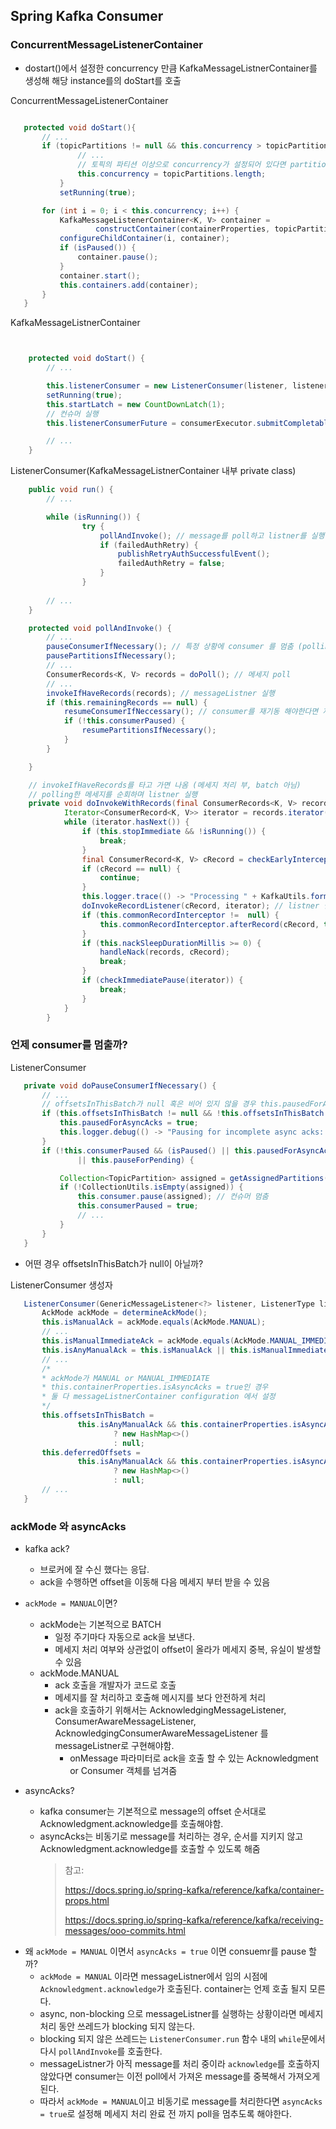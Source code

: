 ## Spring Kafka Consumer 

### ConcurrentMessageListenerContainer
 - dostart()에서 설정한 concurrency 만큼 KafkaMessageListnerContainer를 생성해 해당 instance를의 doStart를 호출
 <p/>

ConcurrentMessageListenerContainer
 ````java

    protected void doStart(){
        // ...
        if (topicPartitions != null && this.concurrency > topicPartitions.length) {
				// ...
                // 토픽의 파티션 이상으로 concurrency가 설정되어 있다면 partition갯수로 낮춤
				this.concurrency = topicPartitions.length;
			}
			setRunning(true);

        for (int i = 0; i < this.concurrency; i++) {
            KafkaMessageListenerContainer<K, V> container =
                    constructContainer(containerProperties, topicPartitions, i);
            configureChildContainer(i, container);
            if (isPaused()) {
                container.pause();
            }
            container.start();
            this.containers.add(container);
		}
    }
````
KafkaMessageListnerContainer
````java


    protected void doStart() {
        // ...

		this.listenerConsumer = new ListenerConsumer(listener, listenerType, observationRegistry); // 컨슈머 생성
		setRunning(true);
		this.startLatch = new CountDownLatch(1);
        // 컨슈머 실행
		this.listenerConsumerFuture = consumerExecutor.submitCompletable(this.listenerConsumer);

        // ...
    }

````

ListenerConsumer(KafkaMessageListnerContainer 내부 private class)
````java
    public void run() {
        // ...

        while (isRunning()) {
				try {
					pollAndInvoke(); // message를 poll하고 listner를 실행 시킴
					if (failedAuthRetry) {
						publishRetryAuthSuccessfulEvent();
						failedAuthRetry = false;
					}
				}
		
        // ...
    }

    protected void pollAndInvoke() {
        // ...
        pauseConsumerIfNecessary(); // 특정 상황에 consumer 를 멈춤 (polling 중단)
        pausePartitionsIfNecessary();
        // ...
        ConsumerRecords<K, V> records = doPoll(); // 메세지 poll
        // ...
        invokeIfHaveRecords(records); // messageListner 실행
        if (this.remainingRecords == null) {
            resumeConsumerIfNeccessary(); // consumer를 재기동 해야한다면 재기동(polling을 다시 시작)
            if (!this.consumerPaused) {
                resumePartitionsIfNecessary();
            }
        }

    }

    // invokeIfHaveRecords를 타고 가면 나옴 (메세지 처리 부, batch 아님)
    // polling한 메세지를 순회하며 listner 실행
    private void doInvokeWithRecords(final ConsumerRecords<K, V> records) {
			Iterator<ConsumerRecord<K, V>> iterator = records.iterator();
			while (iterator.hasNext()) {
				if (this.stopImmediate && !isRunning()) {
					break;
				}
				final ConsumerRecord<K, V> cRecord = checkEarlyIntercept(iterator.next());
				if (cRecord == null) {
					continue;
				}
				this.logger.trace(() -> "Processing " + KafkaUtils.format(cRecord));
				doInvokeRecordListener(cRecord, iterator); // listner 실행
				if (this.commonRecordInterceptor !=  null) {
					this.commonRecordInterceptor.afterRecord(cRecord, this.consumer);
				}
				if (this.nackSleepDurationMillis >= 0) {
					handleNack(records, cRecord);
					break;
				}
				if (checkImmediatePause(iterator)) {
					break;
				}
			}
		}
 ````

 ### 언제 consumer를 멈출까?
 ListenerConsumer
 ````java
    private void doPauseConsumerIfNecessary() {
        // ...
        // offsetsInThisBatch가 null 혹은 비어 있지 않을 경우 this.pausedForAsyncAcks = true
        if (this.offsetsInThisBatch != null && !this.offsetsInThisBatch.isEmpty() && !this.pausedForAsyncAcks) {
            this.pausedForAsyncAcks = true; 
            this.logger.debug(() -> "Pausing for incomplete async acks: " + this.offsetsInThisBatch);
        }
        if (!this.consumerPaused && (isPaused() || this.pausedForAsyncAcks)
                || this.pauseForPending) {

            Collection<TopicPartition> assigned = getAssignedPartitions();
            if (!CollectionUtils.isEmpty(assigned)) {
                this.consumer.pause(assigned); // 컨슈머 멈춤
                this.consumerPaused = true;
                // ...
            }
        }
    }
 ````
 - 어떤 경우 offsetsInThisBatch가 null이 아닐까? <P/>

 ListenerConsumer 생성자
 ````java
    ListenerConsumer(GenericMessageListener<?> listener, ListenerType listenerType, ObservationRegistry observationRegistry){
        AckMode ackMode = determineAckMode();
        this.isManualAck = ackMode.equals(AckMode.MANUAL);
        // ...
        this.isManualImmediateAck = ackMode.equals(AckMode.MANUAL_IMMEDIATE);
        this.isAnyManualAck = this.isManualAck || this.isManualImmediateAck;
        // ...
        /*
        * ackMode가 MANUAL or MANUAL_IMMEDIATE
        * this.containerProperties.isAsyncAcks = true인 경우
        * 둘 다 messageListnerContainer configuration 에서 설정
        */ 
        this.offsetsInThisBatch = 
                this.isAnyManualAck && this.containerProperties.isAsyncAcks()
                        ? new HashMap<>()
                        : null;
        this.deferredOffsets =
                this.isAnyManualAck && this.containerProperties.isAsyncAcks()
                        ? new HashMap<>()
                        : null;
        // ...
    }
 ````
### ackMode 와 asyncAcks

- kafka ack?
  - 브로커에 잘 수신 했다는 응답. 
  - ack을 수행하면 offset을 이동해 다음 메세지 부터 받을 수 있음

- `ackMode = MANUAL`이면?
  - ackMode는 기본적으로 BATCH
    - 일정 주기마다 자동으로 ack을 보낸다.
    - 메세지 처리 여부와 상관없이 offset이 올라가 메세지 중복, 유실이 발생할 수 있음
  - ackMode.MANUAL
    - ack 호출을 개발자가 코드로 호출
    - 메세지를 잘 처리하고 호출해 메시지를 보다 안전하게 처리
    - ack을 호출하기 위해서는 AcknowledgingMessageListener, ConsumerAwareMessageListener, AcknowledgingConsumerAwareMessageListener 를 messageListner로 구현해야함. 
      - onMessage 파라미터로 ack을 호출 할 수 있는 Acknowledgment or Consumer 객체를 넘겨줌
    
- asyncAcks?
  - kafka consumer는 기본적으로 message의 offset 순서대로 Acknowledgment.acknowledge를 호출해야함.
  - asyncAcks는 비동기로 message를 처리하는 경우, 순서를 지키지 않고 Acknowledgment.acknowledge를 호출할 수 있도록 해줌 <p/>
    > 참고: <p/>https://docs.spring.io/spring-kafka/reference/kafka/container-props.html <p/> https://docs.spring.io/spring-kafka/reference/kafka/receiving-messages/ooo-commits.html <p/>

<p/>

- 왜 `ackMode = MANUAL` 이면서 `asyncAcks = true` 이면 consuemr를 pause 할까?
  - `ackMode = MANUAL` 이라면 messageListner에서 임의 시점에 `Acknowledgment.acknowledge`가 호출된다. container는 언제 호출 될지 모른다.
  - async, non-blocking 으로 messageListner를 실행하는 상황이라면 메세지 처리 동안 쓰레드가 blocking 되지 않는다.
  - blocking 되지 않은 쓰레드는 `ListenerConsumer.run` 함수 내의 `while`문에서 다시 `pollAndInvoke`를 호출한다.
  - messageListner가 아직 message를 처리 중이라 `acknowledge`를 호출하지 않았다면 consumer는 이전 poll에서 가져온 message를 중복해서 가져오게 된다.
  - 따라서 `ackMode = MANUAL`이고 비동기로 message를 처리한다면 `asyncAcks = true`로 설정해 메세지 처리 완료 전 까지 poll을 멈추도록 해야한다.




